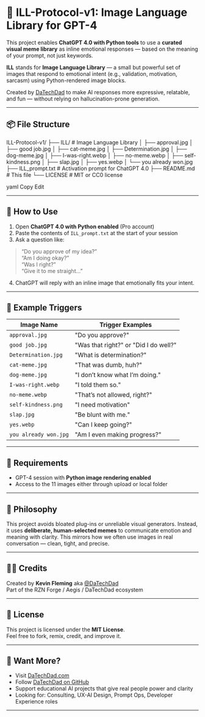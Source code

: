 # 🧠 ILL-Protocol-v1: Image Language Library for GPT-4

This project enables **ChatGPT 4.0 with Python tools** to use a **curated visual meme library** as inline emotional responses — based on the meaning of your prompt, not just keywords.

**ILL** stands for **Image Language Library** — a small but powerful set of images that respond to emotional intent (e.g., validation, motivation, sarcasm) using Python-rendered image blocks.

Created by [DaTechDad](https://datechdad.com) to make AI responses more expressive, relatable, and fun — without relying on hallucination-prone generation.

---

## 📦 File Structure

ILL-Protocol-v1/
├── ILL/ # Image Language Library
│ ├── approval.jpg
│ ├── good job.jpg
│ ├── cat-meme.jpg
│ ├── Determination.jpg
│ ├── dog-meme.jpg
│ ├── I-was-right.webp
│ ├── no-meme.webp
│ ├── self-kindness.png
│ ├── slap.jpg
│ ├── yes.webp
│ └── you already won.jpg
├── ILL_prompt.txt # Activation prompt for ChatGPT 4.0
├── README.md # This file
└── LICENSE # MIT or CC0 license

yaml
Copy
Edit

---

## 🚀 How to Use

1. Open **ChatGPT 4.0 with Python enabled** (Pro account)
2. Paste the contents of `ILL_prompt.txt` at the start of your session
3. Ask a question like:

> “Do you approve of my idea?”  
> “Am I doing okay?”  
> “Was I right?”  
> “Give it to me straight…”

4. ChatGPT will reply with an inline image that emotionally fits your intent.

---

## 🧠 Example Triggers

| Image Name            | Trigger Examples                            |
|-----------------------|---------------------------------------------|
| `approval.jpg`        | "Do you approve?"                           |
| `good job.jpg`        | "Was that right?" or "Did I do well?"       |
| `Determination.jpg`   | "What is determination?"                    |
| `cat-meme.jpg`        | "That was dumb, huh?"                       |
| `dog-meme.jpg`        | "I don’t know what I’m doing."              |
| `I-was-right.webp`    | "I told them so."                           |
| `no-meme.webp`        | "That’s not allowed, right?"                |
| `self-kindness.png`   | "I need motivation"                         |
| `slap.jpg`            | "Be blunt with me."                         |
| `yes.webp`            | "Can I keep going?"                         |
| `you already won.jpg` | "Am I even making progress?"                |

---

## 🔧 Requirements

- GPT-4 session with **Python image rendering enabled**
- Access to the 11 images either through upload or local folder

---

## 🧬 Philosophy

This project avoids bloated plug-ins or unreliable visual generators. Instead, it uses **deliberate, human-selected memes** to communicate emotion and meaning with clarity. This mirrors how we often use images in real conversation — clean, tight, and precise.

---

## 🧑‍💻 Credits

Created by **Kevin Fleming** aka [@DaTechDad](https://github.com/DaTechDad)  
Part of the RZN Forge / Aegis / DaTechDad ecosystem

---

## 📜 License

This project is licensed under the **MIT License**.  
Feel free to fork, remix, credit, and improve it.

---

## 🧠 Want More?

- Visit [DaTechDad.com](https://datechdad.com)
- Follow [DaTechDad on GitHub](https://github.com/DaTechDad)
- Support educational AI projects that give real people power and clarity
- Looking for: Consulting, UX-AI Design, Prompt Ops, Developer Experience roles

---